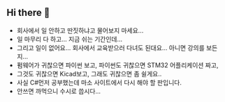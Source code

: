 ## Hi there 👋

- 회사에서 일 안하고 딴짓하냐고 물어보지 마세요...
- 일 마무리 다 하고... 지금 쉬는 기간인데...
- 그리고 일이 없어요... 회사에서 교육받으러 다녀도 된대요... 아니면 강의를 보든지...
- 펌웨어가 귀찮으면 파이썬 보고, 파이썬도 귀찮으면 STM32 어플리케이션 짜고,
- 그것도 귀찮으면 Kicad보고, 그래도 귀찮으면 좀 쉴게요..
- 사실 C#먼저 공부했는데 마소 사이트에서 다시 해야 할 판입니다.
- 안쓰면 까먹으니 수시로 씁시다...
<!--
**Reflow-Soldering/Reflow-Soldering** is a ✨ _special_ ✨ repository because its `README.md` (this file) appears on your GitHub profile.

Here are some ideas to get you started:

- 🔭 I’m currently working on ...
- 🌱 I’m currently learning ...
- 👯 I’m looking to collaborate on ...
- 🤔 I’m looking for help with ...
- 💬 Ask me about ...
- 📫 How to reach me: ...
- 😄 Pronouns: ...
- ⚡ Fun fact: ...
-->
